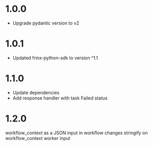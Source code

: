 # 1.0.0
- Upgrade pydantic version to v2

# 1.0.1
- Updated frinx-python-sdk to version ^1.1

# 1.1.0
- Update dependencies
- Add response handler with task Failed status

# 1.2.0
workflow_context as a JSON input in workflow
changes stringify on workflow_context worker input
